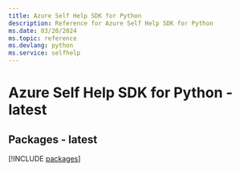```yaml
---
title: Azure Self Help SDK for Python
description: Reference for Azure Self Help SDK for Python
ms.date: 03/20/2024
ms.topic: reference
ms.devlang: python
ms.service: selfhelp
---
```

# Azure Self Help SDK for Python - latest
## Packages - latest
[!INCLUDE [packages](self-help-index.md)]